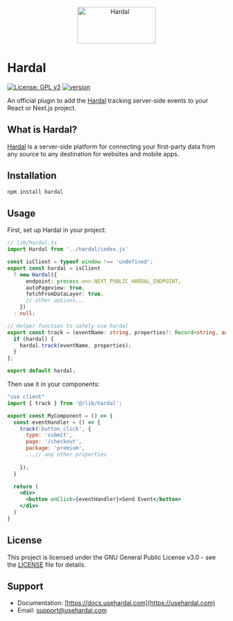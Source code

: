 <p align="center">
  <a href="https://usehardal.com/?utm_source=github&utm_medium=github" target="_blank">
    <img src="https://res.cloudinary.com/hardal/image/upload/v1739542616/logo/t1gzroksoigjzjwe3vdq.svg" alt="Hardal" width="180" height="84">
  </a>
</p>

# Hardal

[![License: GPL v3](https://img.shields.io/badge/License-GPLv3-blue.svg)](https://www.gnu.org/licenses/gpl-3.0) [![version](https://img.shields.io/badge/version-1.2.02-green.svg)](https://semver.org)

An official plugin to add the [Hardal](https://usehardal.com/) tracking server-side events to your React or Next.js project.

## What is Hardal?

[Hardal](https://usehardal.com/) is a server-side platform for connecting your first-party data from any source to any destination for websites and mobile apps.

## Installation

```bash
npm install hardal
```

## Usage

First, set up Hardal in your project:

```typescript
// lib/hardal.ts
import Hardal from '../hardal/index.js'

const isClient = typeof window !== 'undefined';
export const hardal = isClient
  ? new Hardal({
      endpoint: process.env.NEXT_PUBLIC_HARDAL_ENDPOINT,
      autoPageview: true,
      fetchFromDataLayer: true,
      // other options...
    })
  : null;

// Helper function to safely use hardal
export const track = (eventName: string, properties?: Record<string, any>) => {
  if (hardal) {
    hardal.track(eventName, properties);
  }
};

export default hardal;
```

Then use it in your components:

```jsx
"use client"
import { track } from '@/lib/hardal';

export const MyComponent = () => {
  const eventHandler = () => {
    track('button_click', {
      type: 'submit',
      page: '/checkout',
      package: 'premium',
      ...// any other properties
      
    });
  }

  return (
    <div>
      <button onClick={eventHandler}>Send Event</button>
    </div>
  )
}
```

## License

This project is licensed under the GNU General Public License v3.0 - see the [LICENSE](LICENSE) file for details.

## Support

- Documentation: [https://docs.usehardal.com](https://usehardal.com)
- Email: support@usehardal.com

